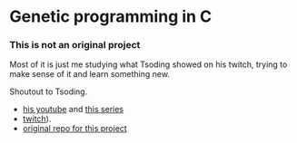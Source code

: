 # Genetic programming in C

### This is not an original project

Most of it is just me studying what Tsoding showed on his twitch, trying to make sense of it and learn something new.

Shoutout to Tsoding. 
* [his youtube](https://www.youtube.com/@TsodingDaily) and [this series](https://www.youtube.com/watch?v=iL--xqGgd0g&list=PLpM-Dvs8t0VZhPhStYD0aS30Y1awAv-DO)
* [twitch](https://www.twitch.tv/tsoding)).
* [original repo for this project](https://github.com/tsoding/gp)

